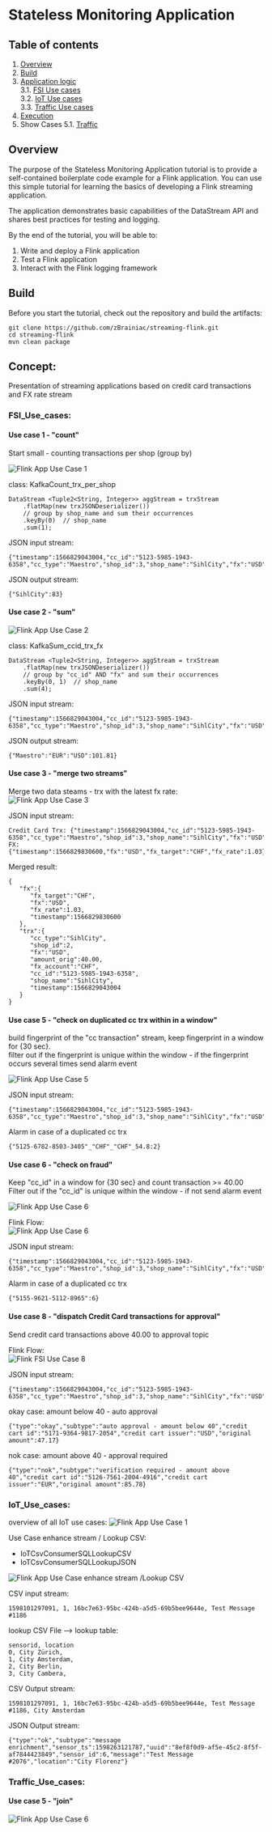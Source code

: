 # Stateless Monitoring Application

## Table of contents
1. [Overview](#overview)
2. [Build](#build)
3. [Application logic](#concept)  
3.1. [FSI Use cases](#FSI_Use_cases)  
3.2. [IoT Use cases](#IoT_Use_cases)  
3.3. [Traffic Use cases](#Traffic_Use_cases)  
4. [Execution](RUN.md)
5. Show Cases
5.1. [Traffic](showcase/traffic/ShowCase_Traffic.md)


## Overview
The purpose of the Stateless Monitoring Application tutorial is to provide a self-contained boilerplate code example for a Flink application. You can use this simple tutorial for learning the basics of developing a Flink streaming application.

The application demonstrates basic capabilities of the DataStream API and shares best practices for testing and logging.

By the end of the tutorial, you will be able to:
1. Write and deploy a Flink application
2. Test a Flink application
3. Interact with the Flink logging framework


## Build
Before you start the tutorial, check out the repository and build the artifacts:
```
git clone https://github.com/zBrainiac/streaming-flink.git
cd streaming-flink
mvn clean package
```

## Concept:  
Presentation of streaming applications based on credit card transactions and FX rate stream

  
### FSI_Use_cases:  
#### Use case 1 - "count"
Start small - counting transactions per shop (group by) 

![Flink App Use Case 1](images/FlinkApp_flow_uc1.png)
 
class: KafkaCount_trx_per_shop  
```
DataStream <Tuple2<String, Integer>> aggStream = trxStream
    .flatMap(new trxJSONDeserializer())
    // group by shop_name and sum their occurrences
    .keyBy(0)  // shop_name
    .sum(1);
```
JSON input stream:
```
{"timestamp":1566829043004,"cc_id":"5123-5985-1943-6358","cc_type":"Maestro","shop_id":3,"shop_name":"SihlCity","fx":"USD","fx_account":"CHF","amount_orig":40.0}
```

JSON output stream:
```
{"SihlCity":83}
```
  
#### Use case 2 - "sum"

![Flink App Use Case 2](images/FlinkApp_flow_uc2.png)


class: KafkaSum_ccid_trx_fx  

```
DataStream <Tuple2<String, Integer>> aggStream = trxStream
    .flatMap(new trxJSONDeserializer())
    // group by "cc_id" AND "fx" and sum their occurrences
    .keyBy(0, 1)  // shop_name
    .sum(4);
```
JSON input stream:
```
{"timestamp":1566829043004,"cc_id":"5123-5985-1943-6358","cc_type":"Maestro","shop_id":3,"shop_name":"SihlCity","fx":"USD","fx_account":"CHF","amount_orig":40.0}
```

JSON output stream:
```
{"Maestro":"EUR":"USD":101.81}
```
  
#### Use case 3 - "merge two streams"
Merge two data steams - trx with the latest fx rate:  
![Flink App Use Case 3](images/FlinkApp_flow_uc3.png)


JSON input stream:
```
Credit Card Trx: {"timestamp":1566829043004,"cc_id":"5123-5985-1943-6358","cc_type":"Maestro","shop_id":3,"shop_name":"SihlCity","fx":"USD","fx_account":"CHF","amount_orig":40.0}
FX: {"timestamp":1566829830600,"fx":"USD","fx_target":"CHF","fx_rate":1.03}
```


Merged result:
```
{
   "fx":{
      "fx_target":"CHF",
      "fx":"USD",
      "fx_rate":1.03,
      "timestamp":1566829830600
   },
   "trx":{
      "cc_type":"SihlCity",
      "shop_id":2,
      "fx":"USD",
      "amount_orig":40.00,
      "fx_account":"CHF",
      "cc_id":"5123-5985-1943-6358",
      "shop_name":"SihlCity",
      "timestamp":1566829043004
   }
}
```
 
 #### Use case 5 - "check on duplicated cc trx within in a window"  
 build fingerprint of the "cc transaction" stream, keep fingerprint in a window for {30 sec}.  
 filter out if the fingerprint is unique within the window - if the fingerprint occurs several times send alarm event  
 
![Flink App Use Case 5](images/FlinkApp_flow_uc5.png)

 JSON input stream:
 ```
 {"timestamp":1566829043004,"cc_id":"5123-5985-1943-6358","cc_type":"Maestro","shop_id":3,"shop_name":"SihlCity","fx":"USD","fx_account":"CHF","amount_orig":40.0}
 ```
 
 Alarm in case of a duplicated cc trx  
  ```
 {"5125-6782-8503-3405"_"CHF"_"CHF"_54.8:2}
 ```
 
#### Use case 6 - "check on fraud"  
Keep "cc_id" in a window for {30 sec} and count transaction >= 40.00  
Filter out if the "cc_id" is unique within the window - if  not send alarm event  

![Flink App Use Case 6](images/FlinkApp_flow_uc6-1.png)  
  
Flink Flow:  
![Flink App Use Case 6](images/FlinkApp_flow_uc6-2.png)


JSON input stream:
```
{"timestamp":1566829043004,"cc_id":"5123-5985-1943-6358","cc_type":"Maestro","shop_id":3,"shop_name":"SihlCity","fx":"USD","fx_account":"CHF","amount_orig":40.0}
```
  
Alarm in case of a duplicated cc trx  
```
{"5155-9621-5112-8965":6}
```

#### Use case 8 - "dispatch Credit Card transactions for approval"  
Send credit card transactions above 40.00 to approval topic
  
Flink Flow:  
![Flink FSI Use Case 8](images/FSI_UC8.png)


JSON input stream:
```
{"timestamp":1566829043004,"cc_id":"5123-5985-1943-6358","cc_type":"Maestro","shop_id":3,"shop_name":"SihlCity","fx":"USD","fx_account":"CHF","amount_orig":40.0}
```
  
okay case: amount below 40 - auto approval
```
{"type":"okay","subtype":"auto approval - amount below 40","credit cart id":"5171-9364-9817-2054","credit cart issuer":"USD","original amount":47.17}
```

nok case: amount above 40 - approval required
```
{"type":"nok","subtype":"verification required - amount above 40","credit cart id":"5126-7561-2004-4916","credit cart issuer":"EUR","original amount":85.78}
```

### IoT_Use_cases:  

overview of all IoT use cases:
![Flink App Use Case 1](images/FlinkApp_IoT_overview.png)

Use Case enhance stream / Lookup CSV:
- IoTCsvConsumerSQLLookupCSV
- IoTCsvConsumerSQLLookupJSON

![Flink App Use Case enhance stream /Lookup CSV](images/FlinkApp_IoT_LookupCSV.png)

CSV input stream:
```
1598101297091, 1, 16bc7e63-95bc-424b-a5d5-69b5bee9644e, Test Message #1186
```
lookup CSV File --> lookup table:
```
sensorid, location
0, City Zürich,
1, City Amsterdam,
2, City Berlin,
3, City Cambera,
```

CSV Output stream:
```
1598101297091, 1, 16bc7e63-95bc-424b-a5d5-69b5bee9644e, Test Message #1186, City Amsterdam
```

JSON Output stream:
```
{"type":"ok","subtype":"message enrichment","sensor_ts":1598263121787,"uuid":"8ef8f0d9-af5e-45c2-8f5f-af7844423849","sensor_id":6,"message":"Test Message #2076","location":"City Florenz"}
```

### Traffic_Use_cases:  
#### Use case 5 - "join"
![Flink App Use Case 6](images/FlinkApp_Trafficflow_uc5.png)

